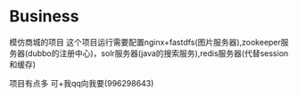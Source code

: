 # Business
模仿商城的项目
这个项目运行需要配置nginx+fastdfs(图片服务器),zookeeper服务器(dubbo的注册中心)，solr服务器(java的搜索服务),redis服务器(代替session和缓存)

项目有点多 可+我qq向我要(996298643)
